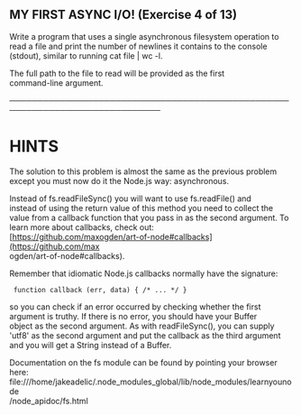 ## MY FIRST ASYNC I/O! (Exercise 4 of 13)  
   
  Write a program that uses a single asynchronous filesystem operation to  
  read a file and print the number of newlines it contains to the console  
  (stdout), similar to running cat file | wc -l.  
   
  The full path to the file to read will be provided as the first  
  command-line argument.  
   
 ─────────────────────────────────────────────────────────────────────────────  
   
 # HINTS  
   
  The solution to this problem is almost the same as the previous problem  
  except you must now do it the Node.js way: asynchronous.  
   
  Instead of fs.readFileSync() you will want to use fs.readFile() and  
  instead of using the return value of this method you need to collect the  
  value from a callback function that you pass in as the second argument. To  
  learn more about callbacks, check out:  
  [https://github.com/maxogden/art-of-node#callbacks](https://github.com/max  
  ogden/art-of-node#callbacks).  
   
  Remember that idiomatic Node.js callbacks normally have the signature:  
   
     function callback (err, data) { /* ... */ }  
   
  so you can check if an error occurred by checking whether the first  
  argument is truthy. If there is no error, you should have your Buffer  
  object as the second argument. As with readFileSync(), you can supply  
  'utf8' as the second argument and put the callback as the third argument  
  and you will get a String instead of a Buffer.  
   
  Documentation on the fs module can be found by pointing your browser here:  
  file:///home/jakeadelic/.node_modules_global/lib/node_modules/learnyounode  
  /node_apidoc/fs.html  
